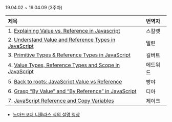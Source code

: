 19.04.02 ~ 19.04.09 (3주차)

| 제목                                                                                                                                        | 번역자   |
| :------------------------------------------------------------------------------------------------------------------------------------------ | :------- |
| 1. [Explaining Value vs. Reference in Javascript](https://codeburst.io/explaining-value-vs-reference-in-javascript-647a975e12a0)            | 스칼렛   |
| 2. [Understand Value and Reference Types in JavaScript](https://github.com/Lee-hyuna/33-js-concepts-kr/wiki/Javascript%EC%9D%98-Value%EC%99%80-Reference-Types-%EC%9D%B4%ED%95%B4)       | 멀린     |
| 3. [Primitive Types & Reference Types in JavaScript](https://github.com/Lee-hyuna/33-js-concepts-kr/wiki/Primitive-Types-&-Reference-Types-in-JavaScript)                    | 길버트   |
| 4. [Value Types, Reference Types and Scope in JavaScript](https://medium.com/@benastontweet/lesson-1b-javascript-fundamentals-380f601ba851) | 에드워드 |
| 5. [Back to roots: JavaScript Value vs Reference](https://medium.com/dailyjs/back-to-roots-javascript-value-vs-reference-8fb69d587a18)      | 빵야     |
| 6. [Grasp “By Value” and “By Reference” in JavaScript](https://github.com/Lee-hyuna/33-js-concepts-kr/wiki/Grasp-%E2%80%9CBy-Value%E2%80%9D-and-%E2%80%9CBy-Reference%E2%80%9D-in-JavaScript)   | 디아     |
| 7. [JavaScript Reference and Copy Variables](https://github.com/Lee-hyuna/33-js-concepts-kr/wiki/javascript-reference-and-copy-variables)                   | 제이크   |

- [노마드코더 니콜라스 식의 설명 영상](https://www.youtube.com/watch?v=QkFkFqg-J04)
